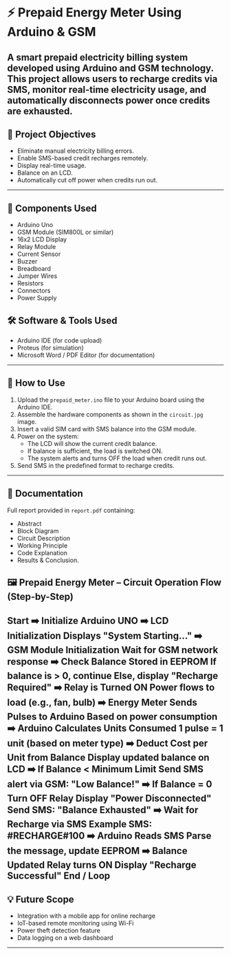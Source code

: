 # ⚡ Prepaid Energy Meter Using Arduino & GSM
A smart prepaid electricity billing system developed using Arduino and GSM technology. This project allows users to recharge credits via SMS, monitor real-time electricity usage, and automatically disconnects power once credits are exhausted.
--
## 🎯 Project Objectives
- Eliminate manual electricity billing errors.
- Enable SMS-based credit recharges remotely.
- Display real-time usage.
- Balance on an LCD.
- Automatically cut off power when credits run out.
---
## 🧰 Components Used
- Arduino Uno
- GSM Module (SIM800L or similar)
- 16x2 LCD Display
- Relay Module
- Current Sensor
- Buzzer
- Breadboard
- Jumper Wires
- Resistors
- Connectors
- Power Supply
## 🛠️ Software & Tools Used
- Arduino IDE (for code upload)
- Proteus (for simulation)
- Microsoft Word / PDF Editor (for documentation)
---
## 🔧 How to Use
1. Upload the `prepaid_meter.ino` file to your Arduino board using the Arduino IDE.
2. Assemble the hardware components as shown in the `circuit.jpg` image.
3. Insert a valid SIM card with SMS balance into the GSM module.
4. Power on the system:
   - The LCD will show the current credit balance.
   - If balance is sufficient, the load is switched ON.
   - The system alerts and turns OFF the load when credit runs out.
5. Send SMS in the predefined format to recharge credits.
---
## 📘 Documentation
Full report provided in `report.pdf` containing:
- Abstract
- Block Diagram
- Circuit Description
- Working Principle
- Code Explanation
- Results & Conclusion.
## 🖼️ Prepaid Energy Meter – Circuit Operation Flow (Step-by-Step)
Start
➡️ Initialize Arduino UNO
➡️ LCD Initialization
Displays "System Starting..."
➡️ GSM Module Initialization
Wait for GSM network response
➡️ Check Balance Stored in EEPROM
If balance is > 0, continue
Else, display "Recharge Required"
➡️ Relay is Turned ON
Power flows to load (e.g., fan, bulb)
➡️ Energy Meter Sends Pulses to Arduino
Based on power consumption
➡️ Arduino Calculates Units Consumed
1 pulse = 1 unit (based on meter type)
➡️ Deduct Cost per Unit from Balance
Display updated balance on LCD
➡️ If Balance < Minimum Limit
Send SMS alert via GSM: "Low Balance!"
➡️ If Balance = 0
Turn OFF Relay
Display "Power Disconnected"
Send SMS: "Balance Exhausted"
➡️ Wait for Recharge via SMS
Example SMS: #RECHARGE#100
➡️ Arduino Reads SMS
Parse the message, update EEPROM
➡️ Balance Updated
Relay turns ON
Display "Recharge Successful"
End / Loop
---
## 💡 Future Scope
- Integration with a mobile app for online recharge
- IoT-based remote monitoring using Wi-Fi
- Power theft detection feature
- Data logging on a web dashboard
---
